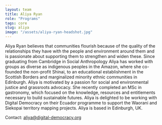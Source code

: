 ```yaml
---
layout: team
title: Aliya Ryan
role: "Programs"
tags: core
slug: aliya
image: "/assets/aliya-ryan-headshot.jpg"
---
```

Aliya Ryan believes that communities flourish because of the quality of the relationships they have with the people and environment around them and is passionate about supporting them to strengthen and widen these. Since graduating from Cambridge in Social Anthropology Aliya has worked with groups as diverse as indigenous peoples in the Amazon, where she co-founded the non-profit Shinai, to an educational establishment in the Scottish Borders and marginalized minority ethnic communities in Edinburgh. Aliya is motivated by a passion for social and environmental justice and grassroots advocacy. She recently completed an MSc in gastronomy, which focused on the knowledge, resources and entitlements necessary to build sustainable futures. Aliya is delighted to be working with Digital Democracy on their Ecuador programme to support the Waorani and Siekopai territory mapping projects. Aliya is based in Edinburgh, UK.

Contact: [aliya@digital-democracy.org](mailto:aliya@digital-democracy.org)
